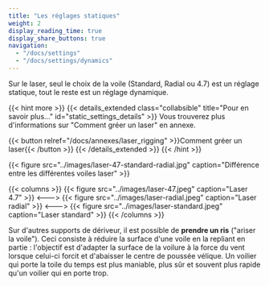 ```yaml
---
title: "Les réglages statiques"
weight: 2
display_reading_time: true
display_share_buttons: true
navigation:
  - "/docs/settings"
  - "/docs/settings/dynamics"
---
```

Sur le laser, seul le choix de la voile (Standard, Radial ou 4.7) est un réglage statique, tout le reste est un réglage dynamique.

{{< hint more >}}
{{< details_extended class="collabsible" title="Pour en savoir plus..." id="static_settings_details" >}}
Vous trouverez plus d'informations sur "Comment gréer un laser" en annexe.

{{< button relref="/docs/annexes/laser_rigging" >}}Comment gréer un laser{{< /button >}}
{{< /details_extended >}}
{{< /hint >}}

{{< figure src="../images/laser-47-standard-radial.jpg" caption="Différence entre les différentes voiles laser" >}}

{{< columns >}}
{{< figure src="../images/laser-47.jpeg" caption="Laser 4.7" >}}
<--->
{{< figure src="../images/laser-radial.jpeg" caption="Laser radial" >}}
<--->
{{< figure src="../images/laser-standard.jpeg" caption="Laser standard" >}}
{{< /columns >}}

Sur d'autres supports de dériveur, il est possible de **prendre un ris** ("ariser la voile"). Ceci consiste à réduire la surface d'une voile en la repliant en partie : l'objectif est d'adapter la surface de la voilure à la force du vent lorsque celui-ci forcit et d'abaisser le centre de poussée vélique. Un voilier qui porte la toile du temps est plus maniable, plus sûr et souvent plus rapide qu'un voilier qui en porte trop.
